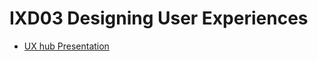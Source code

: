IXD03 Designing User Experiences
======================================

- [UX hub Presentation](https://github.com/elliethompson/ux-hub-presentation/ux-hub-presentation.pdf)
